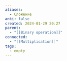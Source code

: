 ```yaml
---
aliases:
  - Сложение
anki: false
created: 2024-01-29 20:27
parent:
  - "[[Binary operation]]"
connected:
  - "[[Multiplication]]"
tags:
  - empty
---
```
















